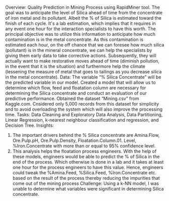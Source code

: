 Overview: Quality Prediction in Mining Process using RapidMiner tool. The goal was to anticipate the level of Silica ahead of time from the concentrate of iron metal and its pollutant. Albeit the % of Silica is estimated toward the finish of each cycle. It's a lab estimation, which implies that it requires in any event one hour for the interaction specialists to have this worth. The principal objective was to utilize this information to anticipate how much contamination is in the metal concentrate. As this contamination is estimated each hour, on the off chance that we can foresee how much silica (pollutant) is in the mineral concentrate, we can help the specialists by giving them early data to take corrective actions. Subsequently, they will actually want to make restorative moves ahead of time (diminish pollution, in the event that it is the situation) and furthermore help the climate (lessening the measure of metal that goes to tailings as you decrease silica in the metal concentrate). 
Data: The variable “% Silica Concentrate” will be the predicted variable in our model. Created a model that will allow us to determine which flow, feed and floatation column are necessary for determining the Silica concentrate and conduct an evaluation of our predictive performance. Obtained the dataset “Mining.csv” from Kaggle.com. Cnsidered only 5,000 records from this dataset for simplicity and to avoid overloading the system which will also improve the processing time. 
Tasks: Data Cleaning and Exploratory Data Analysis, Data Partitioning, Linear Regression, k-nearest neighbour classification and regression, and Decision Tree.
Insights: 
1. The important drivers behind the % Silica concentrate are Amina.Flow, Ore.Pulp.pH, Ore.Pulp.Density, Floatation.Column.01. Level, %Iron.Concentrate with more than or equal to 95% confidence level. 
2. This analysis helps the floatation process engineers. With the help of these models, engineers would be able to predict the % of Silica in the end of the process. Which otherwise is done in a lab and it takes at least one hour for the process engineers to have this value. Hence, engineers could tweak the %Amina.Feed, %Silica.Feed, %Iron.Concentrate etc. based on the result of the process thereby reducing the impurities that come out of the mining process
Challenge: Using a k-NN model, I was unable to determine what variables were significant in  determining Silica concentrate. 
